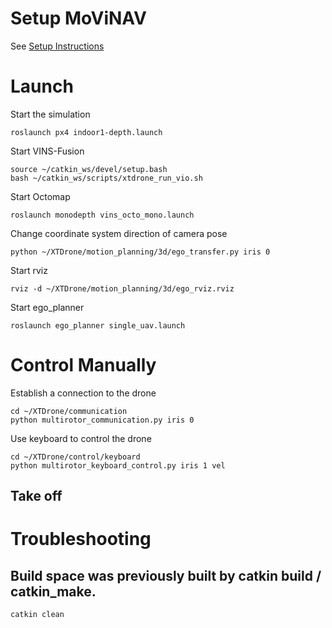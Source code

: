 # Setup MoViNAV
See [Setup Instructions](/setup.md)

# Launch
Start the simulation
```
roslaunch px4 indoor1-depth.launch
```

Start VINS-Fusion
```
source ~/catkin_ws/devel/setup.bash
bash ~/catkin_ws/scripts/xtdrone_run_vio.sh
```

Start Octomap
```
roslaunch monodepth vins_octo_mono.launch
```

Change coordinate system direction of camera pose
```
python ~/XTDrone/motion_planning/3d/ego_transfer.py iris 0
```

Start rviz
```
rviz -d ~/XTDrone/motion_planning/3d/ego_rviz.rviz
```

Start ego_planner
```
roslaunch ego_planner single_uav.launch 
```

# Control Manually
Establish a connection to the drone
```
cd ~/XTDrone/communication
python multirotor_communication.py iris 0 
```

Use keyboard to control the drone
```
cd ~/XTDrone/control/keyboard
python multirotor_keyboard_control.py iris 1 vel
```

## Take off


# Troubleshooting
## Build space was previously built by catkin build / catkin_make.
```
catkin clean
```